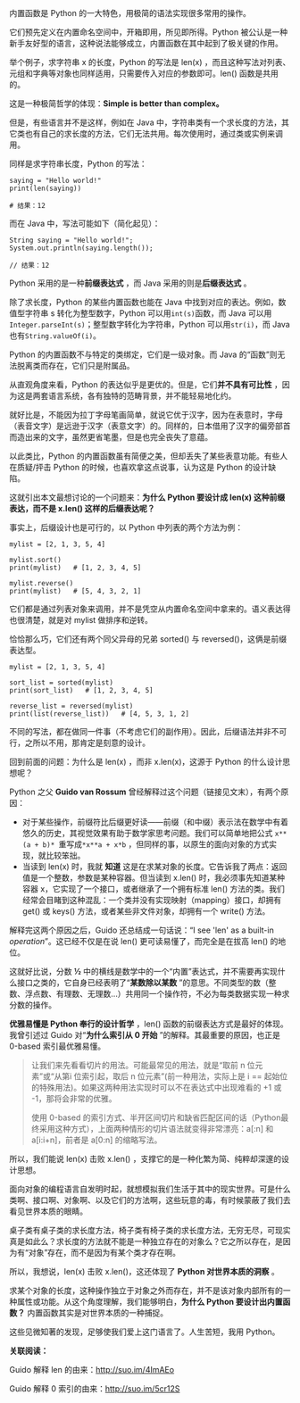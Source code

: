 内置函数是 Python 的一大特色，用极简的语法实现很多常用的操作。

它们预先定义在内置命名空间中，开箱即用，所见即所得。Python 被公认是一种新手友好型的语言，这种说法能够成立，内置函数在其中起到了极关键的作用。

举个例子，求字符串 x 的长度，Python 的写法是 len(x) ，而且这种写法对列表、元组和字典等对象也同样适用，只需要传入对应的参数即可。len() 函数是共用的。

这是一种极简哲学的体现：**Simple is better than complex。**

但是，有些语言并不是这样，例如在 Java 中，字符串类有一个求长度的方法，其它类也有自己的求长度的方法，它们无法共用。每次使用时，通过类或实例来调用。

同样是求字符串长度，Python 的写法：

```
saying = "Hello world!"
print(len(saying))

# 结果：12
```

而在 Java 中，写法可能如下（简化起见）：

```
String saying = "Hello world!";
System.out.println(saying.length());

// 结果：12
```

Python 采用的是一种**前缀表达式** ，而 Java 采用的则是**后缀表达式** 。

除了求长度，Python 的某些内置函数也能在 Java 中找到对应的表达。例如，数值型字符串 s 转化为整型数字，Python 可以用`int(s)`函数，而 Java 可以用 `Integer.parseInt(s)`；整型数字转化为字符串，Python 可以用`str(i)`，而 Java 也有`String.valueOf(i)`。

Python 的内置函数不与特定的类绑定，它们是一级对象。而 Java 的“函数”则无法脱离类而存在，它们只是附属品。

从直观角度来看，Python 的表达似乎是更优的。但是，它们**并不具有可比性** ，因为这是两套语言系统，各有独特的范畴背景，并不能轻易地化约。

就好比是，不能因为拉丁字母笔画简单，就说它优于汉字，因为在表意时，字母（表音文字）是远逊于汉字（表意文字）的。同样的，日本借用了汉字的偏旁部首而造出来的文字，虽然更省笔墨，但是也完全丧失了意蕴。

以此类比，Python 的内置函数虽有简便之美，但却丢失了某些表意功能。有些人在质疑/抨击 Python 的时候，也喜欢拿这点说事，认为这是 Python 的设计缺陷。

这就引出本文最想讨论的一个问题来：**为什么 Python 要设计成 len(x) 这种前缀表达，而不是 x.len() 这样的后缀表达呢？**

事实上，后缀设计也是可行的，以 Python 中列表的两个方法为例：

```
mylist = [2, 1, 3, 5, 4]

mylist.sort()
print(mylist)   # [1, 2, 3, 4, 5]

mylist.reverse()
print(mylist)   # [5, 4, 3, 2, 1]
```

它们都是通过列表对象来调用，并不是凭空从内置命名空间中拿来的。语义表达得也很清楚，就是对 mylist 做排序和逆转。

恰恰那么巧，它们还有两个同父异母的兄弟 sorted() 与 reversed()，这俩是前缀表达型。

```
mylist = [2, 1, 3, 5, 4]

sort_list = sorted(mylist)
print(sort_list)   # [1, 2, 3, 4, 5]

reverse_list = reversed(mylist)
print(list(reverse_list))   # [4, 5, 3, 1, 2]
```

不同的写法，都在做同一件事（不考虑它们的副作用）。因此，后缀语法并非不可行，之所以不用，那肯定是刻意的设计。

回到前面的问题：为什么是 len(x) ，而非 x.len(x)，这源于 Python 的什么设计思想呢？

Python 之父 **Guido van Rossum** 曾经解释过这个问题（链接见文末），有两个原因：

- 对于某些操作，前缀符比后缀更好读——前缀（和中缀）表示法在数学中有着悠久的历史，其视觉效果有助于数学家思考问题。我们可以简单地把公式 `x**(a + b)* `重写成`*x**a + x*b` ，但同样的事，以原生的面向对象的方式实现，就比较笨拙。
- 当读到 len(x) 时，我就 **知道** 这是在求某对象的长度。它告诉我了两点：返回值是一个整数，参数是某种容器。但当读到 x.len() 时，我必须事先知道某种容器 x，它实现了一个接口，或者继承了一个拥有标准 len() 方法的类。我们经常会目睹到这种混乱：一个类并没有实现映射（mapping）接口，却拥有 get() 或 keys() 方法，或者某些非文件对象，却拥有一个 write() 方法。

解释完这两个原因之后，Guido 还总结成一句话说：“I see 'len' as a built-in *operation*”。这已经不仅是在说 len() 更可读易懂了，而完全是在拔高 len() 的地位。

这就好比说，分数 **½** 中的横线是数学中的一个“内置”表达式，并不需要再实现什么接口之类的，它自身已经表明了“**某数除以某数** ”的意思。不同类型的数（整数、浮点数、有理数、无理数…）共用同一个操作符，不必为每类数据实现一种求分数的操作。

**优雅易懂是 Python 奉行的设计哲学** ，len() 函数的前缀表达方式是最好的体现。我曾引述过 Guido 对“**为什么索引从 0 开始** ”的解释。其最重要的原因，也正是 0-based 索引最优雅易懂。

> 让我们来先看看切片的用法。可能最常见的用法，就是“取前 n 位元素”或“从第i 位索引起，取后 n 位元素”(前一种用法，实际上是 i == 起始位的特殊用法)。如果这两种用法实现时可以不在表达式中出现难看的 +1 或 -1，那将会非常的优雅。
>
> 
>
> 使用 0-based 的索引方式、半开区间切片和缺省匹配区间的话（Python最终采用这种方式），上面两种情形的切片语法就变得非常漂亮：a[:n] 和 a[i:i+n]，前者是 a[0:n] 的缩略写法。

所以，我们能说 len(x) 击败 x.len() ，支撑它的是一种化繁为简、纯粹却深邃的设计思想。

面向对象的编程语言自发明时起，就想模拟我们生活于其中的现实世界。可是什么类啊、接口啊、对象啊、以及它们的方法啊，这些玩意的毒，有时候蒙蔽了我们去看见世界本质的眼睛。

桌子类有桌子类的求长度方法，椅子类有椅子类的求长度方法，无穷无尽，可现实真是如此么？求长度的方法就不能是一种独立存在的对象么？它之所以存在，是因为有“对象”存在，而不是因为有某个类才存在啊。

所以，我想说，len(x) 击败 x.len()，这还体现了 **Python 对世界本质的洞察** 。

求某个对象的长度，这种操作独立于对象之外而存在，并不是该对象内部所有的一种属性或功能。从这个角度理解，我们能够明白，**为什么 Python 要设计出内置函数？** 内置函数其实是对世界本质的一种捕捉。

这些见微知著的发现，足够使我们爱上这门语言了。人生苦短，我用 Python。



**关联阅读：**

Guido 解释 len 的由来：http://suo.im/4ImAEo

Guido 解释 0 索引的由来：http://suo.im/5cr12S